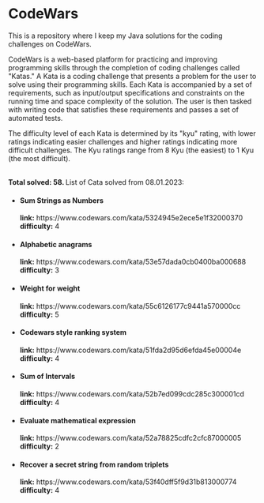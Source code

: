 # CodeWars

This is a repository where I keep my Java solutions for the coding challenges on CodeWars.

CodeWars is a web-based platform for practicing and improving programming skills through the completion of coding challenges called "Katas."
A Kata is a coding challenge that presents a problem for the user to solve using their programming skills. Each Kata is accompanied by a set of requirements, such as input/output specifications and constraints on the running time and space complexity of the solution. The user is then tasked with writing code that satisfies these requirements and passes a set of automated tests.

The difficulty level of each Kata is determined by its "kyu" rating, with lower ratings indicating easier challenges and higher ratings indicating more difficult challenges. The Kyu ratings range from 8 Kyu (the easiest) to 1 Kyu (the most difficult). 

<br>
<b>Total solved: 58. </b>List of Cata solved from 08.01.2023:

<ul>
    <li>
    <h4><b>Sum Strings as Numbers</b></h4>
    <b>link:</b> https://www.codewars.com/kata/5324945e2ece5e1f32000370<br>
    <b>difficulty:</b> 4
    </li>
    <li>
    <h4><b>Alphabetic anagrams</b></h4>
    <b>link:</b> https://www.codewars.com/kata/53e57dada0cb0400ba000688 <br>
    <b>difficulty:</b> 3
    </li>
    <li>
    <h4><b>Weight for weight</b></h4>
    <b>link:</b> https://www.codewars.com/kata/55c6126177c9441a570000cc <br>
    <b>difficulty:</b> 5
    </li>
    <li>
    <h4><b>Codewars style ranking system</b></h4>
    <b>link:</b> https://www.codewars.com/kata/51fda2d95d6efda45e00004e <br>
    <b>difficulty:</b> 4
    </li>
    <li>
    <h4><b>Sum of Intervals</b></h4>
    <b>link:</b> https://www.codewars.com/kata/52b7ed099cdc285c300001cd <br>
    <b>difficulty:</b> 4
    </li>
    <li>
    <h4><b>Evaluate mathematical expression</b></h4>
    <b>link:</b> https://www.codewars.com/kata/52a78825cdfc2cfc87000005 <br>
    <b>difficulty:</b> 2
    </li>
    <li>
    <h4><b>Recover a secret string from random triplets</b></h4>
    <b>link:</b> https://www.codewars.com/kata/53f40dff5f9d31b813000774 <br>
    <b>difficulty:</b> 4
    </li>
</ul>
